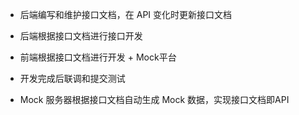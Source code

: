   
  * 后端编写和维护接口文档，在 API 变化时更新接口文档

  * 后端根据接口文档进行接口开发

  * 前端根据接口文档进行开发 + Mock平台

  * 开发完成后联调和提交测试

  * Mock 服务器根据接口文档自动生成 Mock 数据，实现接口文档即API